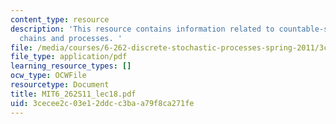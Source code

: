 ```yaml
---
content_type: resource
description: 'This resource contains information related to countable-state Markov
  chains and processes. '
file: /media/courses/6-262-discrete-stochastic-processes-spring-2011/3cecee2c03e12ddcc3baa79f8ca271fe_MIT6_262S11_lec18.pdf
file_type: application/pdf
learning_resource_types: []
ocw_type: OCWFile
resourcetype: Document
title: MIT6_262S11_lec18.pdf
uid: 3cecee2c-03e1-2ddc-c3ba-a79f8ca271fe
---
```

